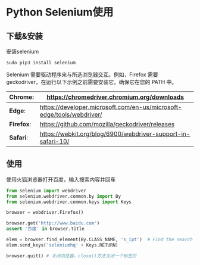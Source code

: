 # Python Selenium使用

## 下载&安装

安装selenium

```shell
sudo pip3 install selenium
```

Selenium 需要驱动程序来与所选浏览器交互。例如，Firefox 需要 geckodriver，在运行以下示例之前需要安装它。确保它在您的 PATH 中。

| **Chrome**:  | https://chromedriver.chromium.org/downloads                  |
| ------------ | ------------------------------------------------------------ |
| **Edge**:    | https://developer.microsoft.com/en-us/microsoft-edge/tools/webdriver/ |
| **Firefox**: | https://github.com/mozilla/geckodriver/releases              |
| **Safari**:  | https://webkit.org/blog/6900/webdriver-support-in-safari-10/ |

## 使用

使用火狐浏览器打开百度，输入搜索内容并回车

```python
from selenium import webdriver
from selenium.webdriver.common.by import By
from selenium.webdriver.common.keys import Keys

browser = webdriver.Firefox()

browser.get('http://www.baidu.com')
assert '百度' in browser.title

elem = browser.find_element(By.CLASS_NAME, 's_ipt')  # Find the search box
elem.send_keys('seleniumhq' + Keys.RETURN)

browser.quit() # 关闭浏览器，close()方法关闭一个标签页
```

